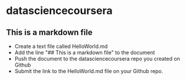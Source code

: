 datasciencecoursera
===================

## This is a markdown file

* Create a text file called HelloWorld.md
* Add the line "## This is a markdown file" to the document
* Push the document to the datasciencecoursera repo you created on Github
* Submit the link to the HelloWorld.md file on your Github repo. 